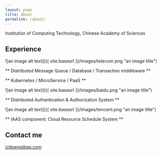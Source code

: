 ```yaml
---
layout: page
title: About
permalink: /about/
---
```


Institution of Computing Technology, Chinese Academy of Sciences

## Experience

![an image alt text]({{ site.baseurl }}/images/telecom.png "an image title")

** Distributed Message Queue / Database / Transaction middleware **

** Kubernetes / MicroService / PaaS **

![an image alt text]({{ site.baseurl }}/images/baidu.png "an image title")

** Distributed Authentication & Authorization System **

![an image alt text]({{ site.baseurl }}/images/tencent.png "an image title")

** IAAS component: Cloud Resource Schedule System **


## Contact me

[ictlpeng@qq.com](mailto:ictlpeng@qq.com)
